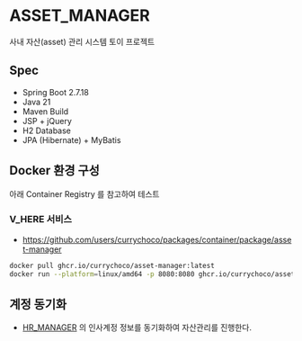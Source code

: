 # ASSET_MANAGER
사내 자산(asset) 관리 시스템 토이 프로젝트

## Spec
- Spring Boot 2.7.18
- Java 21
- Maven Build
- JSP + jQuery
- H2 Database
- JPA (Hibernate) + MyBatis

## Docker 환경 구성
아래 Container Registry 를 참고하여 테스트

### V_HERE 서비스
- https://github.com/users/currychoco/packages/container/package/asset-manager
``` bash
docker pull ghcr.io/currychoco/asset-manager:latest
docker run --platform=linux/amd64 -p 8080:8080 ghcr.io/currychoco/asset-manager:latest
```

## 계정 동기화
- [HR_MANAGER](https://github.com/currychoco/HR_MANAGER) 의 인사계정 정보를 동기화하여 자산관리를 진행한다.
